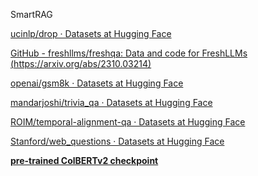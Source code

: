 SmartRAG

[ucinlp/drop · Datasets at Hugging Face](https://huggingface.co/datasets/ucinlp/drop)

[GitHub - freshllms/freshqa: Data and code for FreshLLMs (https://arxiv.org/abs/2310.03214)](https://github.com/freshllms/freshqa)

[openai/gsm8k · Datasets at Hugging Face](https://huggingface.co/datasets/openai/gsm8k)

[mandarjoshi/trivia_qa · Datasets at Hugging Face](https://huggingface.co/datasets/mandarjoshi/trivia_qa)

[ROIM/temporal-alignment-qa · Datasets at Hugging Face](https://huggingface.co/datasets/ROIM/temporal-alignment-qa)

[Stanford/web_questions · Datasets at Hugging Face](https://huggingface.co/datasets/Stanford/web_questions)


**[pre-trained ColBERTv2 checkpoint](https://downloads.cs.stanford.edu/nlp/data/colbert/colbertv2/colbertv2.0.tar.gz)**
